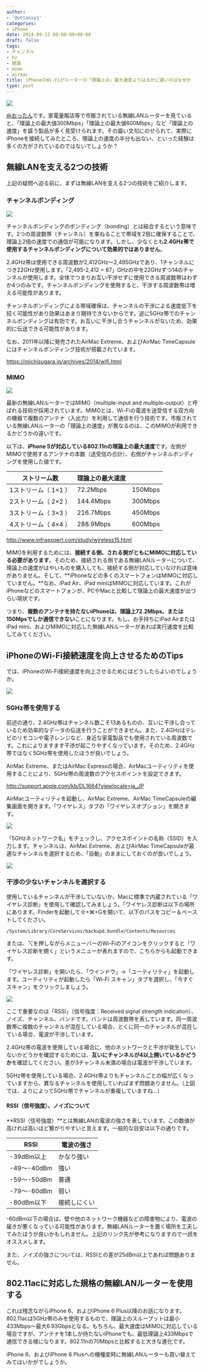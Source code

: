 ```yaml
---
author:
- '@ottanxyz'
categories:
- iPhone
date: 2014-09-12 00:00:00+00:00
draft: false
tags:
- チャンネル
- hz
- 理論
- mimo
- airmac
title: iPhoneのWi-Fiがルーターの「理論上の」最大速度よりはるかに遅いのはなぜか
type: post
---
```


![](140912-5412690356509.jpg)

[@おったん](https://twitter.com/ottanxyz)です。家電量販店等で市販されている無線LANルーターを見ていると、「理論上の最大値300Mbps」「理論上の最大値600Mbps」など「理論上の速度」を謳う製品が多く見受けられます。その謳い文句にのせられて、実際にiPhoneを接続してみたところ、理論上の速度の半分も出ない、といった経験は多くの方がされているのではないでしょうか？

## 無線LANを支える2つの技術

上記の疑問へ迫る前に、まずは無線LANを支える2つの技術をご紹介します。

### チャンネルボンディング

![](140912-5412916179a38.png)

チャンネルボンディングのボンディング（bonding）とは結合するという意味です。2つの周波数帯（チャンネル）を束ねることで帯域を2倍に確保することで、理論上2倍の速度での通信が可能になります。しかし、少なくとも**2.4GHz帯で使用するチャンネルボンディングについて効果的ではありません**。

2.4GHz帯は使用できる周波数が2,412GHz〜2,495GHzであり、1チャンネルにつき22GHz使用します。「2,495-2,412 = 87」GHzの中を22GHzずつ14のチャンネルが使用します。全体でつまりお互い干渉せずに使用できる周波数帯はわずか4つのみです。チャンネルボンディングを使用すると、干渉する周波数帯は増える可能性があります。

チャンネルボンディングによる帯域確保は、チャンネルの干渉による速度低下を招く可能性があり効果はあまり期待できないからです。逆に5GHz帯でのチャンネルボンディングは有効です。お互いに干渉し合うチャンネルがないため、効果的に伝送できる可能性があります。

なお、2011年以降に発売されたAirMac Extreme、およびAirMac TimeCapsuleにはチャンネルボンディング技術が搭載されています。

<https://michisugara.jp/archives/2014/wifi.html>

### MIMO

![](140912-54129162c5d01.png)

最新の無線LANルーターではMIMO（multiple-input and multiple-output）と呼ばれる技術が採用されています。MIMOとは、Wi-Fiの電波を送受信する双方向の機器で複数のアンテナ（入出力）を利用して通信を行う技術です。市販されている無線LANルーターの「理論上の速度」が異なるのは、このMIMOが利用できるかどうかの違いです。

以下は、**iPhone 5が対応している802.11nの理論上の最大速度**です。左側がMIMOで使用するアンテナの本数（送受信の合計）、右側がチャンネルボンディングを使用した値です。

| ストリーム数         | 理論上の最大速度 |         |
| -------------------- | ---------------- | ------- |
| 1ストリーム（ 1×1 ） | 72.2Mbps         | 150Mbps |
| 2ストリーム（ 2×2 ） | 144.4Mbps        | 300Mbps |
| 3ストリーム（ 3×3 ） | 216.7Mbps        | 450Mbps |
| 4ストリーム（ 4×4 ） | 288.9Mbps        | 600Mbps |

<http://www.infraexpert.com/study/wireless15.html>

MIMOを利用するためには、**接続する側、される側がともにMIMOに対応している必要があります**。そのため、接続される側である無線LANルーターについて、理論上の速度がはやいものを購入しても、接続する側が対応していなければ意味がありません。そして、**iPhoneなどの多くのスマートフォンはMIMOに対応していません。**なお、iPad Air、iPad miniはMIMOに対応しています。これがiPhoneなどのスマートフォンが、PCやMacと比較して理論上の最大速度が出づらい現状です。

つまり、**複数のアンテナを持たないiPhoneは、理論上72.2Mbps、または150Mpsでしか通信できない**ことになります。もし、お手持ちにiPad AirまたはiPad mini、およびMIMOに対応した無線LANルーターがあれば実行速度を比較してみてください。

## iPhoneのWi-Fi接続速度を向上させるためのTips

では、iPhoneのWi-Fi接続速度を向上させるためにはどうしたらよいのでしょうか。

![](140912-541291644084b.png)

### 5GHz帯を使用する

前述の通り、2.4GHz帯はチャンネル数こそ13あるものの、互いに干渉し合っているため効率的なデータの伝送を行うことができません。また、2.4GHzはテレビのリモコンや電子レンジなど、身近な家電製品でも使用されている周波数です。これによりますます干渉が起こりやすくなっています。そのため、2.4GHz帯ではなく5GHz帯を使用したほうが良いでしょう。

AirMac Extreme、またはAirMac Expressの場合、AirMacユーティリティを使用することにより、5GHz帯の周波数のアクセスポイントを設定できます。

<http://support.apple.com/kb/DL1664?viewlocale=ja_JP>

AirMacユーティリティを起動し、AirMac Extreme、AirMac TimeCapsuleの編集画面を開きます。「ワイヤレス」タブの「ワイヤレスオプション」を開きます。

![](140912-5412916603fa1.png)

「5GHzネットワーク名」をチェックし、アクセスポイントの名称（SSID）を入力します。チャンネルは、AirMac Extreme、およびAirMac TimeCapsuleが最適なチャンネルを選択するため、「自動」のままにしておくのが良いでしょう。

![](140912-54129167b28a8.png)

### 干渉の少ないチャンネルを選択する

使用しているチャンネルが干渉していないか、Macに標準で内蔵されている「ワイヤレス診断」を使用して確認してみましょう。「ワイヤレス診断は以下の場所にあります。Finderを起動して⇧+⌘+Gを開いて、以下のパスをコピー＆ペーストしてください。

    /System/Library/CoreServices/backupd.bundle/Contents/Resources

または、⌥を押しながらメニューバーのWi-Fiのアイコンをクリックすると「ワイヤレス診断を開く」というメニューが表れますので、こちらからも起動できます。

「ワイヤレス診断」を開いたら、「ウインドウ」→「ユーティリティ」を起動します。ユーティリティが起動したら「Wi-Fi スキャン」タブを選択し、「今すぐスキャン」をクリックしましょう。

![](140912-5412916aaf603.png)

ここで重要なのは「RSSI」（信号強度：Received signal strength indication）、ノイズ、チャンネル、バンドです。バンドは周波数帯を表しています。同一周波数帯に複数のチャンネルが混在している場合、とくに同一のチャンネルが混在している場合、電波が干渉しています。

2.4GHz帯の電波を使用している場合に、他のネットワークと干渉が発生していないかどうかを確認するためには、**互いにチャンネルが4以上開いているかどうか**を確認してください。差が3チャンネル未満の場合は電波が干渉しています。

5GHz帯を使用している場合、2.4GHz帯よりもチャンネルごとの幅が広くなっていますから、異なるチャンネルを使用していればまず問題ありません。（上図では、よりによって5GHz帯でチャンネルが重複していますね…）

#### RSSI（信号強度）、ノイズについて

**RSSI（信号強度）**とは無線LANの電波の強さを表しています。この数値が高ければ高いほど繋がりやすいと言えます。一般的な目安は以下の通りです。

| RSSI        | 電波の強さ   |
| ----------- | ------------ |
| -39dBm以上  | かなり強い   |
| -49〜-40dBm | 強い         |
| -59〜-50dBm | 普通         |
| -79〜-60dBm | 弱い         |
| -80dBm以下  | 接続しにくい |

\-60dBm以下の場合は、壁や他のネットワーク機器などの障害物により、電波の届きが悪くなっている可能性があります。無線LANルーターを置く場所を工夫してみたほうが良いかもしれません。上記のリンク先が参考になりますので一読をオススメします。

また、ノイズの強さについては、RSSIとの差が25dBm以上であれば問題ありません。

## 802.11acに対応した規格の無線LANルーターを使用する

これは残念ながらiPhone 6、およびiPhone 6 Plus以降のお話になります。802.11acは5GHz帯のみを使用するもので、理論上のスループットは最小433Mbps〜最大6.93Gbpsとなる。もちろん、最大速度はMIMOに対応している場合ですが、アンテナを1本しか持たないiPhoneでも、最低理論上433Mbpsで通信できる様になります。802.11nの70Mbpsと比較すると大きな進化です。

iPhone 6、およびiPhone 6 Plusへの機種変時に無線LANルーターも買い替えてみてはいかがでしょうか。